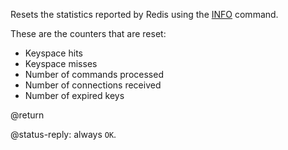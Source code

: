 Resets the statistics reported by Redis using the [INFO](/commands/info) command.

These are the counters that are reset:

* Keyspace hits
* Keyspace misses
* Number of commands processed
* Number of connections received
* Number of expired keys

@return

@status-reply: always `OK`.
